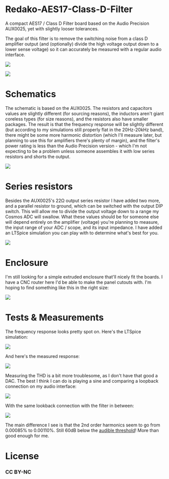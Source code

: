 # Redako-AES17-Class-D-Filter

A compact AES17 / Class D Filter board based on the Audio Precision AUX0025, yet with slightly looser tolerances. 

The goal of this filter is to remove the switching noise from a class D amplifier output (and (optionally) divide the high voltage output down to a lower sense voltage) so it can accurately be measured with a regular audio interface. 

![](Images/Side.png)

![](Images/BottomSide.png)

# Schematics

The schematic is based on the AUX0025. The resistors and capacitors values are slightly different (for sourcing reasons), the inductors aren't giant coreless types (for size reasons), and the resistors also have smaller packages. The result is that the frequency response will be slightly different (but according to my simulations still properly flat in the 20Hz-20kHz band), there might be some more harmonic distortion (which I'll measure later, but planning to use this for amplifiers there's plenty of margin), and the filter's power rating is less than the Audio Precision version - which I'm not expecting to be a problem unless someone assembles it with low series resistors and shorts the output. 

![](Images/Filter.png)

# Series resistors

Besides the AUX0025's 22Ω output series resistor I have added two more, and a parallel resistor to ground, which can be switched with the output DIP switch. This will allow me to divide the output voltage down to a range my Cosmos ADC will swallow. What these values should be for someone else will depend entirely on the amplifier (voltage) you're planning to measure, the input range of your ADC / scope, and its input impedance. I have added an LTSpice simulation you can play with to determine what's best for you. 

![](Images/Resistors.png)

# Enclosure

I'm still looking for a simple extruded enclosure that'll nicely fit the boards. I have a CNC router here I'd be able to make the panel cutouts with. I'm hoping to find something like this in the right size: 

![](Images/Enclosure.png)

# Tests & Measurements

The frequency response looks pretty spot on. Here's the LTSpice simulation: 

![](Images/file-20250101152243354.png)

And here's the measured response:

![](Images/file-20250101151917224.png)

Measuring the THD is a bit more troublesome, as I don't have that good a DAC. The best I think I can do is playing a sine and comparing a loopback connection on my audio interface: 

![](Images/image-20250206100353339.png)

With the same lookback connection with the filter in between:

![](Images/image-20250206100506386.png)

The main difference I see is that the 2nd order harmonics seem to go from 0.00085% to 0.00110%. Still 60dB below the [audible threshold](https://www.klippel.de/listeningtest/)! More than good enough for me. 

# License

### CC BY-NC

